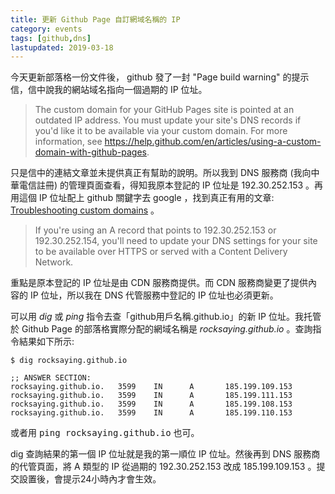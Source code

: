 ```yaml
---
title: 更新 Github Page 自訂網域名稱的 IP
category: events
tags: [github,dns]
lastupdated: 2019-03-18
---
```


今天更新部落格一份文件後， github 發了一封 "Page build warning" 的提示信，信中說我的網站域名指向一個過期的 IP 位址。

> The custom domain for your GitHub Pages site is pointed at an outdated IP address. You must update your site's DNS records if you'd like it to be available via your custom domain. For more information, see <https://help.github.com/en/articles/using-a-custom-domain-with-github-pages>.

<!--more-->

只是信中的連結文章並未提供真正有幫助的說明。所以我到 DNS 服務商 (我向中華電信註冊) 的管理頁面查看，得知我原本登記的 IP 位址是 192.30.252.153 。再用這個 IP 位址配上 github 關鍵字去 google ，找到真正有用的文章: [Troubleshooting custom domains](https://help.github.com/en/articles/troubleshooting-custom-domains) 。

> If you're using an A record that points to 192.30.252.153 or 192.30.252.154, you'll need to update your DNS settings for your site to be available over HTTPS or served with a Content Delivery Network. 

重點是原本登記的 IP 位址是由 CDN 服務商提供。而 CDN 服務商變更了提供內容的 IP 位址，所以我在 DNS 代管服務中登記的 IP 位址也必須更新。

可以用 *dig* 或 *ping* 指令去查「github用戶名稱.github.io」的新 IP 位址。我托管於 Github Page 的部落格實際分配的網域名稱是 *rocksaying.github.io* 。查詢指令結果如下所示:

```term
$ dig rocksaying.github.io

;; ANSWER SECTION:
rocksaying.github.io.   3599    IN      A       185.199.109.153
rocksaying.github.io.   3599    IN      A       185.199.111.153
rocksaying.github.io.   3599    IN      A       185.199.108.153
rocksaying.github.io.   3599    IN      A       185.199.110.153
```

或者用 <kbd>ping rocksaying.github.io</kbd> 也可。

dig 查詢結果的第一個 IP 位址就是我的第一順位 IP 位址。然後再到 DNS 服務商的代管頁面，將 A 類型的 IP 從過期的 192.30.252.153 改成 185.199.109.153 。提交設置後，會提示24小時內才會生效。
